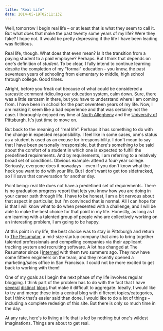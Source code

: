 ```yaml
---
title: "Real Life"
date: 2014-05-19T02:11:13Z
---
```


Well, tomorrow I begin real life – or at least that is what they seem to call it. But what does that make the past twenty some years of my life? Were they fake? I hope not. It would be pretty depressing if the life I have been leading was fictitious.

Real life, though. What does that even mean? Is it the transition from a paying student to a paid employee? Perhaps. But I think that depends on one's definition of _student_. To be clear, I fully intend to continue learning despite the completion of my "formal" education – you know, the past seventeen years of schooling from elementary to middle, high school through college. Good times.

Alright, before you freak out because of what could be considered a sarcastic comment ridiculing our education system, calm down. Sure, there was a little sarcasm in there, but you have to understand where I am coming from. I have been in school for the past seventeen years of my life. Now, I am making it seem like a bad experience and that was certainly not the case. I thoroughly enjoyed my time at [North Allegheny](http://www.northallegheny.org/) and the [University of Pittsburgh](http://www.pitt.edu/). It's just time to move on.

But back to the meaning of “real life”. Perhaps it has something to do with the change in expected responsibility. I feel like in some cases, one's status as a student is used as an excuse for irresponsibility. I don't mean to say that I have been personally irresponsible, but there's something to be said about the comfort of a student in which one is expected to fulfill the predefined requirements. And by requirements, I am referring to a relatively broad set of conditions. Obvious example: attend a four-year college. Seriously, everyone does it nowadays – even if you don't know what the heck you want to do with your life. But I don't want to get too sidetracked, so I'll save that conversation for another day.

Point being: real life does not have a predefined set of requirements. There is no graduation progress report that lets you know how you are doing in your career path through life. I have to be honest, I am a bit nervous about that aspect in particular, but I'm convinced that is normal. All I can hope for is that I will know what to do when presented with a challenge, and I will be able to make the best choice for that point in my life. Honestly, as long as I am learning with a talented group of people who are collectively working on an interesting problem, I am going to be happy.

At this point in my life, the best choice was to stay in Pittsburgh and return to [The Resumator](https://www.theresumator.com/), a mid-size startup company that aims to bring together talented professionals and compelling companies via their applicant tracking system and recruiting software. A lot has changed at The Resumator since I [interned](http://amoscato.com/journal/2012/summer-internship/) with them two summers ago. They now have some fifteen engineers on the team, and they recently opened a marketing/sales office in San Francisco. I could not be more excited to get back to working with them!

One of my goals as I begin the next phase of my life involves regular blogging. I think part of the problem has to do with the fact that I have [several](http://italy.amoscato.com/) [distinct](http://amoscato.com/journal/smartling/) [blogs](http://amoscato.com/journal/balkans/) that make it difficult to aggregate. Ideally, I would like to try and merge these into a central blog with different topics/categories, but I think that's easier said than done. I would like to do a lot of things – including a complete redesign of this site. But there is only so much time in the day.

At any rate, here's to living a life that is led by nothing but one's wildest imaginations. Things are about to get real.
